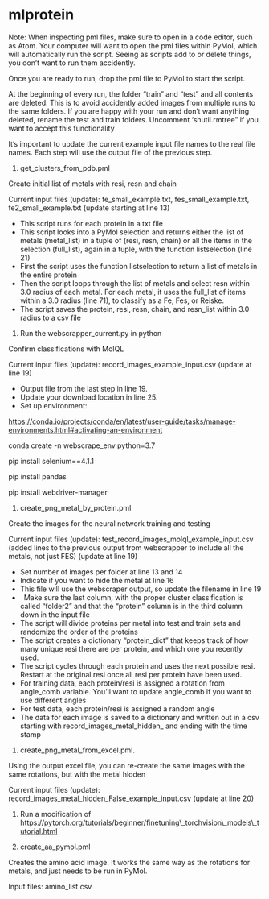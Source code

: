 # mlprotein


Note: When inspecting pml files, make sure to open in a code editor, such as Atom. Your computer will want to open the pml files within PyMol, which will automatically run the script. Seeing as scripts add to or delete things, you don’t want to run them accidently.

Once you are ready to run, drop the pml file to PyMol to start the script.

At the beginning of every run, the folder “train” and “test” and all contents are deleted. This is to avoid accidently added images from multiple runs to the same folders. If you are happy with your run and don’t want anything deleted, rename the test and train folders. Uncomment ‘shutil.rmtree” if you want to accept this functionality

It’s important to update the current example input file names to the real file names. Each step will use the output file of the previous step.

1. get\_clusters\_from\_pdb.pml

Create initial list of metals with resi, resn and chain

Current input files (update): fe\_small\_example.txt, fes\_small\_example.txt, fe2\_small\_example.txt (update starting at line 13)


- This script runs for each protein in a txt file
- This script looks into a PyMol selection and returns either the list of metals (metal\_list) in a tuple of (resi, resn, chain) or all the items in the selection (full\_list), again in a tuple, with the function listselection (line 21)
- First the script uses the function listselection to return a list of metals in the entire protein
- Then the script loops through the list of metals and select resn within 3.0 radius of each metal. For each metal, it uses the full\_list of items within a 3.0 radius (line 71), to classify as a Fe, Fes, or Reiske.
- The script saves the protein, resi, resn, chain, and resn\_list within 3.0 radius to a csv file

1. Run the webscrapper\_current.py in python

Confirm classifications with MolQL

Current input files (update): record\_images\_example\_input.csv (update at line 19)


- Output file from the last step in line 19.
- Update your download location in line 25.
- Set up environment:

<https://conda.io/projects/conda/en/latest/user-guide/tasks/manage-environments.html#activating-an-environment>

conda create -n webscrape\_env python=3.7

pip install selenium==4.1.1

pip install pandas

pip install webdriver-manager


1. create\_png\_metal\_by\_protein.pml

Create the images for the neural network training and testing

Current input files (update): test\_record\_images\_molql\_example\_input.csv (added lines to the previous output from webscrapper to include all the metals, not just FES) (update at line 19)

- Set number of images per folder at line 13 and 14
- Indicate if you want to hide the metal at line 16
- This file will use the webscraper output, so update the filename in line 19
- ` `Make sure the last column, with the proper cluster classification is called “folder2” and that the “protein” column is in the third column down in the input file
- The script will divide proteins per metal into test and train sets and randomize the order of the proteins
- The script creates a dictionary “protein\_dict” that keeps track of how many unique resi there are per protein, and which one you recently used.
- The script cycles through each protein and uses the next possible resi. Restart at the original resi once all resi per protein have been used.  
- For training data, each protein/resi is assigned a rotation from angle\_comb variable. You’ll want to update angle\_comb if you want to use different angles
- For test data, each protein/resi is assigned a random angle
- The data for each image is saved to a dictionary and written out in a csv starting with record\_images\_metal\_hidden\_ and ending with the time stamp



1. create\_png\_metal\_from\_excel.pml.

Using the output excel file, you can re-create the same images with the same rotations, but with the metal hidden

Current input files (update): record\_images\_metal\_hidden\_False\_example\_input.csv (update at line 20)

1. Run a modification of https://pytorch.org/tutorials/beginner/finetuning\_torchvision\_models\_tutorial.html

1. create\_aa\_pymol.pml  

Creates the amino acid image. It works the same way as the rotations for metals, and just needs to be run in PyMol.

Input files: amino\_list.csv

